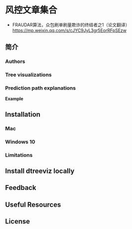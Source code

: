 # 风控文章集合
- FRAUDAR算法，众包刷单刷量欺诈的终结者之1（论文翻译）
https://mp.weixin.qq.com/s/cJYC9JyL3gr5EorRFpSEzw

## 简介

### Authors

### Tree visualizations


### Prediction path explanations



**Example**



## Installation


### Mac


### Windows 10




### Limitations


## Install dtreeviz locally



## Feedback


## Useful Resources


## License

